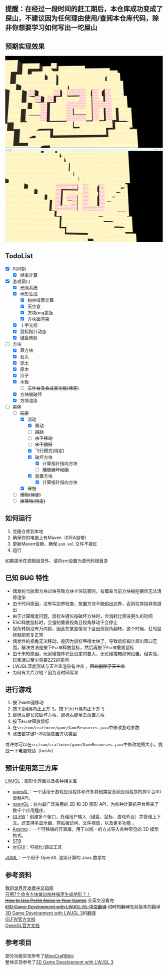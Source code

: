## 提醒：在经过一段时间的赶工期后，本仓库成功变成了屎山，不建议因为任何理由使用/查阅本仓库代码，除非你想要学习如何写出一坨屎山

## 预期实现效果
![预期实现效果](src/main/resources/game_yin.png)
![预期实现效果](src/main/resources/game_gu.png)

## TodoList
- [x] 时间刻
  - [x] 帧率计算
- [x] 游戏窗口
  - [x] 光照系统
  - [x] 地形生成
      - [x] 柏林噪音计算
      - [x] 天空盒
      - [x] 方块png蒙版
      - [x] 方块面渲染
  - [x] 十字光标
  - [x] 鼠标指针动态
  - [x] 键盘映射
- [ ] 方块
  - [x] 草方块
  - [x] 石头
  - [x] 泥土
  - [x] 原木
  - [x] 沙子
  - [x] 木板
    - [ ] ~~工作台及合成表功能(待定)~~
  - [x] 方块被破坏
  - [x] 方块渲染
- [ ] ~~实体~~
	- [ ] ~~玩家~~
      - [x] 活动
          - [x] 移动
          - [ ] ~~跳跃~~
          - [ ] ~~水下移动~~
          - [ ] ~~水下跳跃~~
          - [x] 飞行模式(待定)
          - [x] 破坏方块
            - [x] 计算指针指向方块
            - [ ] ~~播放破坏动画~~
          - [x] 放置方块
            - [x] 计算指针指向方块
      - [x] ~~背包~~
	- [ ] ~~怪物(待定)~~
	- [ ] ~~掉落物(待定)~~

## 如何运行
1. 克隆仓库到本地
2. 确保你的电脑上有Maven（IDEA自带）
3. 更新Maven依赖，确保 `pom.xml` 文件不报红
4. 运行

如果提示在源根目录外，请将src设置为源代码根目录

## 已知 ~~BUG~~ 特性
 - 偶发的当放置方块过快导致方块卡住玩家时，有概率当前方块被挖掘后无法清除渲染
 - 由于时间原因，没有写边界检查，放置方块不能超出边界，否则程序抛异常退出
 - 由于计算精度问题，鼠标左键长按破坏方块时，会消耗比预设更久的时间
 - ESC释放鼠标时，会强制重置视角且视角移动不会停止
 - 视角转换没有万向锁，因此在某些情况下会出现视角翻转，这个时候，狂甩鼠标就能恢复正常
 - 偶发性的视角无法移动，是因为鼠标甩得太快了，导致鼠标指针超出窗口范围，解决方法是按下`Esc键`释放鼠标，然后再按下`Esc键`重置鼠标
 - 由于未知原因，玩家碰撞体积比设定的要大，无论碰撞箱如何设置。经实验，玩家通过至少需要2*2*2的空间
 - LWJGL深度测试与天空盒渲染有冲突 ，~~因此删除了天空盒~~
 - 为何有大片沙地？因为没时间写水

## 进行游戏
1. 按下`WASD`键移动
2. 按下`空格键`向正上方飞，按下`Shift键`向正下方飞
3. 鼠标左键长按破坏方块，鼠标右键单击放置方块
4. 按下`Esc键`释放鼠标
5. 在`src/com/craftmine/game/GameResources.java`中修改游戏参数
6. 点击数字键1~8切换放置方块类型

或许你可以在`src/com/craftmine/game/GameResources.java`中修改地图大小，挑战一下电脑软肋（bushi）

## 预计使用第三方库
[LWJGL](https://www.lwjgl.org/)：图形化界面以及各种相关库</br>
   - [openAL](https://www.openal.org/)：一个适用于游戏应用程序和许多其他类型音频应用程序的跨平台3D音频API。
   - [openGL](https://www.khronos.org/opengl/)：业内最广泛采用的 2D 和 3D 图形 API，为各种计算机平台带来了数千个应用程序。
   - [GLFW](https://www.glfw.org/)：创建多个窗口，处理用户输入（键盘、鼠标、游戏外设）并管理上下文。还支持多显示器、剪贴板访问、文件拖放，以及更多功能 。
   - [Assimp](https://www.assimp.org/)：一个可移植的开源库，用于以统一的方式导入各种常见的 3D 模型格式。
   - [STB](https://github.com/nothings/stb)
   - [ImGUI](https://github.com/ocornut/imgui)：可视化/调试工具

[JOML](https://joml-ci.github.io/JOML/)：一个用于 OpenGL 渲染计算的 Java 数学库

## 参考资料
[我的世界开发者中文指南](https://github.com/mouse0w0/MinecraftDeveloperGuide?tab=readme-ov-file)</br>
[只用7个命令方块做出柏林噪声生成地形？！](https://www.bilibili.com/video/BV1vfKJedEdA/)</br>
~~[How to Use Perlin Noise in Your Games](http://devmag.org.za/2009/04/25/perlin-noise/)~~ 全英文没看完</br>
~~[《3D Game Development with LWJGL 3》中文翻译](https://mouse0w0.github.io/lwjglbook-CN-Translation/02-the-game-loop/)~~ ~~过时的翻译~~先前版本的翻译</br>
[3D Game Development with LWJGL 3](https://ahbejarano.gitbook.io/lwjglgamedev)的[翻译](https://yin2hao.github.io/lwjglbook-CN-Translation/)</br>
[GLFW官方文档](https://www.glfw.org/docs/latest/)</br>
[OpenGL官方文档](https://www.khronos.org/opengl/wiki/Main_Page)

## 参考项目
部分功能实现参考了[MineCraftMini](https://github.com/wyndwarrior/MineCraftMini)</br>
整体实现参考了[3D Game Development with LWJGL 3](https://github.com/lwjglgamedev/lwjglbook)